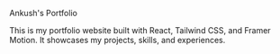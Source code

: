 Ankush's Portfolio

This is my portfolio website built with React, Tailwind CSS, and Framer Motion. It showcases my projects, skills, and experiences.

